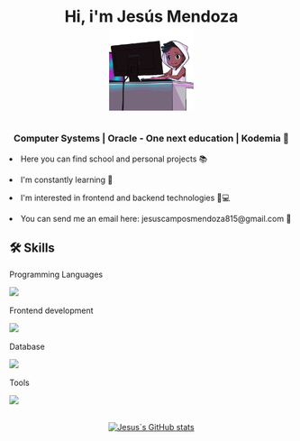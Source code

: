 <h1 align="center">Hi, i'm Jesús Mendoza
<br>
<img align="center" width="150" heigth="150" src="robot-hello.gif"> 
<h1>

<h3 align="center">Computer Systems | Oracle - One next education | Kodemia 🧡</h3>
<p> <li> Here you can find school and personal projects 📚 <p>
<p> <li> I'm constantly learning 🚀 <p>
<p> <li> I'm interested in frontend and backend technologies 🎨💻<p>
<p> <li> You can send me an email here: jesuscamposmendoza815@gmail.com 💌 <p>


## 🛠 Skills

<p> Programming Languages </p>
<a href="https://skillicons.dev">
    <img src="https://skillicons.dev/icons?i=nodejs,java" />
</a>

<p> Frontend development </p>
<a href="https://skillicons.dev">
    <img src="https://skillicons.dev/icons?i=html,css,sass,bootstrap" />
</a>

<p> Database </p>
<a href="https://skillicons.dev">
    <img src="https://skillicons.dev/icons?i=mysql" />
</a>

<p> Tools </p>
<a href="https://skillicons.dev">
    <img src="https://skillicons.dev/icons?i=git,github" />
</a>

##

<div align="center">

[![Jesus´s GitHub stats](https://github-readme-stats.vercel.app/api?username=jesusmendoza815&theme=radical&show_icons=true)](https://github.com/anuraghazra/github-readme-stats)

</div>
